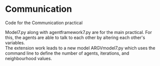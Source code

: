 # Communication
Code for the Communication practical

Model7.py along with agentframework7.py are for the main practical. For this, the agents are able to talk to each other by altering each other's variables.     
The extension work leads to a new model ARGVmodel7.py which uses the command line to define the number of agents, iterations, and neighbourhood values.
